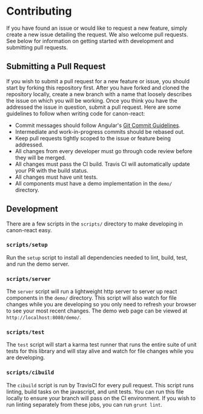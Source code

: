 # Contributing

If you have found an issue or would like to request a new feature, simply create a new issue detailing the request. We also welcome pull requests. See below for information on getting started with development and submitting pull requests.

## Submitting a Pull Request
If you wish to submit a pull request for a new feature or issue, you should start by forking this repository first. After you have forked and cloned the repository locally, create a new branch with a name that loosely describes the issue on which you will be working. Once you think you have the addressed the issue in question, submit a pull request. Here are some guidelines to follow when writing code for canon-react:

- Commit messages should follow Angular's [Git Commit Guidelines](https://github.com/angular/angular.js/blob/master/CONTRIBUTING.md#-git-commit-guidelines).
- Intermediate and work-in-progress commits should be rebased out.
- Keep pull requests tightly scoped to the issue or feature being addressed.
- All changes from every developer must go through code review before they will be merged.
- All changes must pass the CI build. Travis CI will automatically update your PR with the build status.
- All changes must have unit tests.
- All components must have a demo implementation in the `demo/` directory.

## Development
There are a few scripts in the `scripts/` directory to make developing in canon-react easy.
### `scripts/setup`
Run the `setup` script to install all dependencies needed to lint, build, test, and run the demo server.
### `scripts/server`
The `server` script will run a lightweight http server to server up react components in the `demo/` directory. This script will also watch for file changes while you are developing so you only need to refresh your browser to see your most recent changes. The demo web page can be viewed at `http://localhost:8080/demo/`.
### `scripts/test`
The `test` script will start a karma test runner that runs the entire suite of unit tests for this library and will stay alive and watch for file changes while you are developing.
### `scripts/cibuild`
The `cibuild` script is run by TravisCI for every pull request. This script runs linting, build tasks on the javascript, and unit tests. You can run this file locally to ensure your branch will pass on the CI environment. If you wish to run linting separately from these jobs, you can run `grunt lint`.
